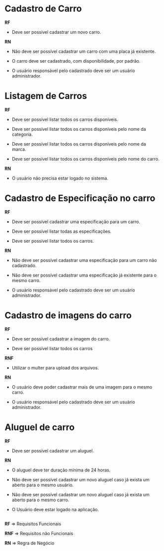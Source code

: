# Cadastro de Carro

**RF**

* Deve ser possível cadastrar um novo carro.


**RN**

* Não deve ser possível cadastrar um carro com uma placa já existente.

* O carro deve ser cadastrado, com disponibilidade, por padrão.

* O usuário responsável pelo cadastrado deve ser um usuário administrador.


# Listagem de Carros

**RF**

* Deve ser possível listar todos os carros disponíveis.

* Deve ser possível listar todos os carros disponíveis pelo nome da categoria.

* Deve ser possível listar todos os carros disponíveis pelo nome da marca.

* Deve ser possível listar todos os carros disponíveis pelo nome do carro.

**RN**

* O usuário não precisa estar logado no sistema.


# Cadastro de Especificação no carro

**RF**

* Deve ser possível cadastrar uma especificação para um carro.

* Deve ser possível listar todas as especificações.

* Deve ser possível listar todos os carros.

**RN**

* Não deve ser possível cadastrar uma especificação para um carro não cadastrado.

* Não deve ser possível cadastrar uma especificação já existente para o mesmo carro.

* O usuário responsável pelo cadastrado deve ser um usuário administrador.


# Cadastro de imagens do carro

**RF**

* Deve ser possível cadastrar a imagem do carro.

* Deve ser possível listar todos os carros

**RNF**

* Utilizar o multer para upload dos arquivos.

**RN**

* O usuário deve poder cadastrar mais de uma imagem para o mesmo carro.

* O usuário responsável pelo cadastrado deve ser um usuário administrador.


# Aluguel de carro

**RF**

* Deve ser possível cadastrar um aluguel.

**RN**

* O aluguel deve ter duração mínima de 24 horas.

* Não deve ser possível cadastrar um novo aluguel caso já exista um aberto para o mesmo usuário.

* Não deve ser possível cadastrar um novo aluguel caso já exista um aberto para o mesmo carro.

* O Usuário deve estar logado na aplicação.


##

**RF** => Requisitos Funcionais 

**RNF** => Requisitos não Funcionais 

**RN** => Regra de Negócio

##
